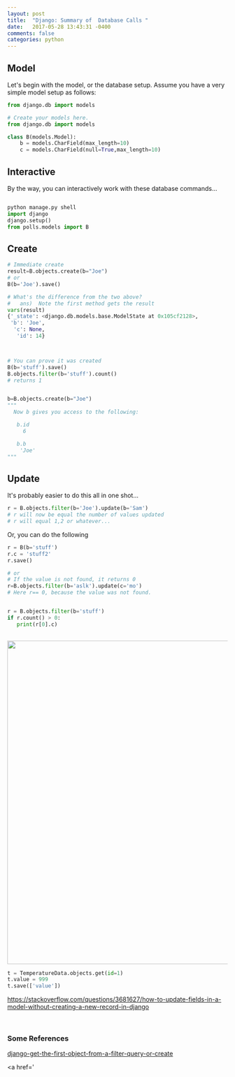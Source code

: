 ```yaml
---
layout: post
title:  "Django: Summary of  Database Calls "
date:   2017-05-28 13:43:31 -0400 
comments: false
categories: python
---
```


<h2>Model</h2>

<p>Let's begin with the model, or the database setup.
Assume you have a very simple model setup as follows:
</p>


``` python
from django.db import models

# Create your models here.
from django.db import models

class B(models.Model):
    b = models.CharField(max_length=10)
    c = models.CharField(null=True,max_length=10)

```

<h2>Interactive</h2>

By the way, you can interactively work with these database commands...

```python

python manage.py shell
import django
django.setup()
from polls.models import B

```


<h2>Create</h2>

``` python
# Immediate create
result=B.objects.create(b="Joe")
# or
B(b='Joe').save()

# What's the difference from the two above?
#   ans)  Note the first method gets the result
vars(result)
{'_state': <django.db.models.base.ModelState at 0x105cf2128>,
 'b': 'Joe',
  'c': None,
   'id': 14}



# You can prove it was created
B(b='stuff').save()
B.objects.filter(b='stuff').count()
# returns 1


b=B.objects.create(b="Joe")
"""
  Now b gives you access to the following:

   b.id
     6

   b.b
    'Joe'
"""

```

<h2>Update</h2>

It's probably easier to do this all in one shot...

```python
r = B.objects.filter(b='Joe').update(b='Sam')
# r will now be equal the number of values updated
# r will equal 1,2 or whatever...

```

Or, you can do the following

```python
r = B(b='stuff')
r.c = 'stuff2'
r.save()

# or
# If the value is not found, it returns 0
r=B.objects.filter(b='aslk').update(c='mo')
# Here r== 0, because the value was not found.


r = B.objects.filter(b='stuff')
if r.count() > 0:
   print(r[0].c)
   

```



<a href='https://docs.djangoproject.com/en/1.11/ref/models/querysets/#django.db.models.query.QuerySet.exists'>
<img src="https://storage.googleapis.com/montco-stats/imagesUploaded/Screenshot2017-05-2813.42.46.png" width="740">
</a>





```python
t = TemperatureData.objects.get(id=1)
t.value = 999
t.save(['value'])

```
https://stackoverflow.com/questions/3681627/how-to-update-fields-in-a-model-without-creating-a-new-record-in-django


<br>
<h3>Some References</h3>
<p>
<a href='https://stackoverflow.com/questions/6190773/django-get-the-first-object-from-a-filter-query-or-create'>django-get-the-first-object-from-a-filter-query-or-create</a>

<a href='


<div id="fb-root"></div>
<script>(function(d, s, id) {
  var js, fjs = d.getElementsByTagName(s)[0];
  if (d.getElementById(id)) return;
  js = d.createElement(s); js.id = id;
  js.src = "//connect.facebook.net/en_US/sdk.js#xfbml=1&version=v2.8&appId=671657696349259";
  fjs.parentNode.insertBefore(js, fjs);
}(document, 'script', 'facebook-jssdk'));</script>


<!--  Enter text below, if you want -->


<div class="fb-comments"  data-numposts="5"></div>






